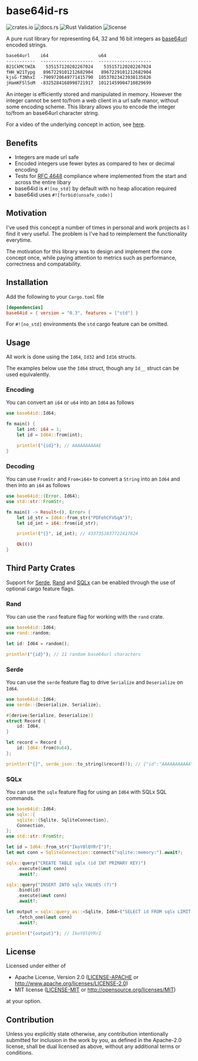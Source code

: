 # base64id-rs
![crates.io](https://img.shields.io/crates/v/base64id.svg)
![docs.rs](https://img.shields.io/docsrs/base64id)
![Rust Validation](https://github.com/shauncksm/base64id-rs/actions/workflows/rust-validate.yml/badge.svg)
![license](https://img.shields.io/crates/l/base64id)

A pure rust library for representing 64, 32 and 16 bit integers as [base64url](https://datatracker.ietf.org/doc/html/rfc4648#section-5) encoded strings.
```txt
base64url    i64                   u64
-----------  --------------------  --------------------
B21CkMCtWZA    535157120202267024    535157120202267024
fHH_W21Typg   8967229101212682904   8967229101212682904
kjsG-f3NhxI  -7909720649771415790  10537023423938135826
jHamKFSl5oM  -8325284168998721917  10121459904710829699
```

An integer is efficiently stored and manipulated in memory.
However the integer cannot be sent to/from a web client in a url safe manor, without some encoding scheme. This library allows you to encode the integer to/from an base64url character string.

For a video of the underlying concept in action, see [here](https://www.youtube.com/watch?v=gocwRvLhDf8).

## Benefits
- Integers are made url safe
- Encoded integers use fewer bytes as compared to hex or decimal encoding
- Tests for [RFC 4648](https://www.rfc-editor.org/rfc/rfc4648) compliance where implemented from the start and across the entire libary
- base64id is `#![no_std]` by default with no heap allocation required
- base64id uses `#![forbid(unsafe_code)]`

## Motivation
I've used this concept a number of times in personal and work projects as I find it very useful.
The problem is I've had to reimplement the functionality everytime.

The motivation for this library was to design and implement the core concept once, while paying attention to metrics such as performance, correctness and compatability.

## Installation
Add the following to your `Cargo.toml` file
```toml
[dependencies]
base64id = { version = "0.3", features = ["std"] }
```

For `#![no_std]` environments the `std` cargo feature can be omitted.

## Usage
All work is done using the `Id64`, `Id32` and `Id16` structs.

The examples below use the `Id64` struct, though any `Id__` struct can be used equivalently.

### Encoding
You can convert an `i64` or `u64` into an `Id64` as follows
```rust
use base64id::Id64;

fn main() {
    let int: i64 = 1;
    let id = Id64::from(int);

    println!("{id}"); // AAAAAAAAAAE
}
```

### Decoding
You can use `FromStr` and `From<i64>` to convert a `String` into an `Id64` and then into an `i64` as follows
```rust
use base64id::{Error, Id64};
use std::str::FromStr;

fn main() -> Result<(), Error> {
    let id_str = Id64::from_str("PDFehCFVGqA")?;
    let id_int = i64::from(id_str);

    println!("{}", id_int); // 4337351837722417824

    Ok(())
}
```

## Third Party Crates
Support for [Serde](https://serde.rs/), [Rand](https://github.com/rust-random/rand) and [SQLx](https://github.com/launchbadge/sqlx) can be enabled through the use of optional cargo feature flags.

### Rand
You can use the `rand` feature flag for working with the `rand` crate.
```rust
use base64id::Id64;
use rand::random;

let id: Id64 = random();

println!("{id}"); // 11 random base64url characters
```

### Serde
You can use the `serde` feature flag to drive `Serialize` and `Deserialize` on `Id64`.
```rust
use base64id::Id64;
use serde::{Deserialize, Serialize};

#[derive(Serialize, Deserialize)]
struct Record {
    id: Id64,
}

let record = Record {
    id: Id64::from(0u64),
};

println!("{}", serde_json::to_string(&record)?); // {"id":"AAAAAAAAAAA"}
```

### SQLx
You can use the `sqlx` feature flag for using an `Id64` with SQLx SQL commands.
```rust
use base64id::Id64;
use sqlx::{
    sqlite::{Sqlite, SqliteConnection},
    Connection,
};
use std::str::FromStr;

let id = Id64::from_str("IkoY0lQYRrI")?;
let mut conn = SqliteConnection::connect("sqlite::memory:").await?;

sqlx::query("CREATE TABLE sqlx (id INT PRIMARY KEY)")
    .execute(&mut conn)
    .await?;

sqlx::query("INSERT INTO sqlx VALUES (?)")
    .bind(id)
    .execute(&mut conn)
    .await?;

let output = sqlx::query_as::<Sqlite, Id64>("SELECT id FROM sqlx LIMIT 1")
    .fetch_one(&mut conn)
    .await?;

println!("{output}"); // IkoY0lQYRrI
```

## License
Licensed under either of

 * Apache License, Version 2.0
   ([LICENSE-APACHE](LICENSE-APACHE) or http://www.apache.org/licenses/LICENSE-2.0)
 * MIT license
   ([LICENSE-MIT](LICENSE-MIT) or http://opensource.org/licenses/MIT)

at your option.

## Contribution
Unless you explicitly state otherwise, any contribution intentionally submitted
for inclusion in the work by you, as defined in the Apache-2.0 license, shall be
dual licensed as above, without any additional terms or conditions.
